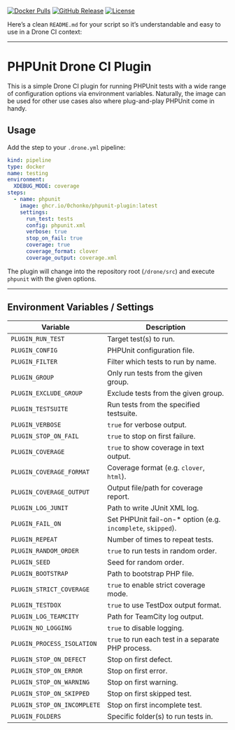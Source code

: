 [![Docker Pulls](https://img.shields.io/docker/pulls/germanfak/phpunit-plugin)](https://hub.docker.com/r/germanfak/phpunit-plugin)
[![GitHub Release](https://img.shields.io/github/v/release/0chonko/phpunit-plugin)](https://github.com/0chonko/phpunit-plugin/releases)
[![License](https://img.shields.io/github/license/0chonko/phpunit-plugin)](LICENSE)

Here’s a clean `README.md` for your script so it’s understandable and easy to use in a Drone CI context:

---

# PHPUnit Drone CI Plugin

This is a simple Drone CI plugin for running PHPUnit tests with a wide range of configuration options via environment variables. Naturally, the image can be used for other use cases also where plug-and-play PHPUnit come in handy.

## Usage

Add the step to your `.drone.yml` pipeline:

```yaml
kind: pipeline
type: docker
name: testing
environment:
  XDEBUG_MODE: coverage
steps:
  - name: phpunit
    image: ghcr.io/0chonko/phpunit-plugin:latest
    settings:
      run_test: tests
      config: phpunit.xml
      verbose: true
      stop_on_fail: true
      coverage: true
      coverage_format: clover
      coverage_output: coverage.xml
```

The plugin will change into the repository root (`/drone/src`) and execute `phpunit` with the given options.

---

## Environment Variables / Settings

| Variable                    | Description                                                   |
| --------------------------- | ------------------------------------------------------------- |
| `PLUGIN_RUN_TEST`           | Target test(s) to run.                                        |
| `PLUGIN_CONFIG`             | PHPUnit configuration file.                                   |
| `PLUGIN_FILTER`             | Filter which tests to run by name.                            |
| `PLUGIN_GROUP`              | Only run tests from the given group.                          |
| `PLUGIN_EXCLUDE_GROUP`      | Exclude tests from the given group.                           |
| `PLUGIN_TESTSUITE`          | Run tests from the specified testsuite.                       |
| `PLUGIN_VERBOSE`            | `true` for verbose output.                                    |
| `PLUGIN_STOP_ON_FAIL`       | `true` to stop on first failure.                              |
| `PLUGIN_COVERAGE`           | `true` to show coverage in text output.                       |
| `PLUGIN_COVERAGE_FORMAT`    | Coverage format (e.g. `clover`, `html`).                      |
| `PLUGIN_COVERAGE_OUTPUT`    | Output file/path for coverage report.                         |
| `PLUGIN_LOG_JUNIT`          | Path to write JUnit XML log.                                  |
| `PLUGIN_FAIL_ON`            | Set PHPUnit fail-on-\* option (e.g. `incomplete`, `skipped`). |
| `PLUGIN_REPEAT`             | Number of times to repeat tests.                              |
| `PLUGIN_RANDOM_ORDER`       | `true` to run tests in random order.                          |
| `PLUGIN_SEED`               | Seed for random order.                                        |
| `PLUGIN_BOOTSTRAP`          | Path to bootstrap PHP file.                                   |
| `PLUGIN_STRICT_COVERAGE`    | `true` to enable strict coverage mode.                        |
| `PLUGIN_TESTDOX`            | `true` to use TestDox output format.                          |
| `PLUGIN_LOG_TEAMCITY`       | Path for TeamCity log output.                                 |
| `PLUGIN_NO_LOGGING`         | `true` to disable logging.                                    |
| `PLUGIN_PROCESS_ISOLATION`  | `true` to run each test in a separate PHP process.            |
| `PLUGIN_STOP_ON_DEFECT`     | Stop on first defect.                                         |
| `PLUGIN_STOP_ON_ERROR`      | Stop on first error.                                          |
| `PLUGIN_STOP_ON_WARNING`    | Stop on first warning.                                        |
| `PLUGIN_STOP_ON_SKIPPED`    | Stop on first skipped test.                                   |
| `PLUGIN_STOP_ON_INCOMPLETE` | Stop on first incomplete test.                                |
| `PLUGIN_FOLDERS`            | Specific folder(s) to run tests in.                           |


